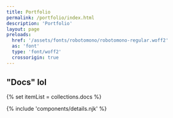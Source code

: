 ```yaml
---
title: Portfolio
permalink: /portfolio/index.html
description: 'Portfolio'
layout: page
preloads:
  href: '/assets/fonts/robotomono/robotomono-regular.woff2'
  as: 'font'
  type: 'font/woff2'
  crossorigin: true
---
```


## "Docs" lol

<!-- loop docs -->

{% set itemList = collections.docs %}

<!-- details -->

{% include 'components/details.njk' %} 
